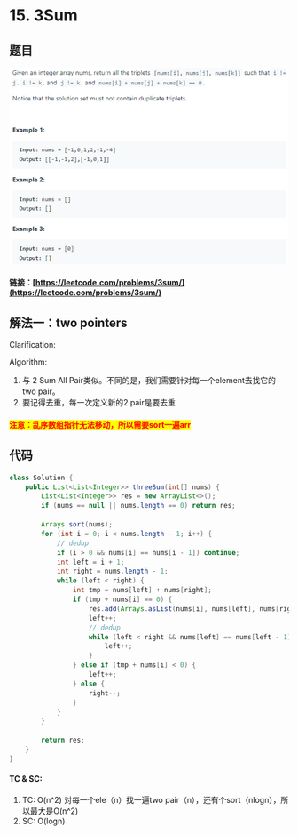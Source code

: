 # 15. 3Sum

## 题目

![](<../../.gitbook/assets/image (19).png>)

#### 链接：[https://leetcode.com/problems/3sum/](https://leetcode.com/problems/3sum/)

## 解法一：two pointers

Clarification:&#x20;

Algorithm:&#x20;

1. 与 2 Sum All Pair类似。不同的是，我们需要针对每一个element去找它的two pair。
2. 要记得去重，每一次定义新的2 pair是要去重

#### <mark style="color:red;">注意：乱序数组指针无法移动，所以需要sort一遍arr</mark>

## 代码

```java
class Solution {
    public List<List<Integer>> threeSum(int[] nums) {
        List<List<Integer>> res = new ArrayList<>();  
        if (nums == null || nums.length == 0) return res;
        
        Arrays.sort(nums);
        for (int i = 0; i < nums.length - 1; i++) {
            // dedup
            if (i > 0 && nums[i] == nums[i - 1]) continue;
            int left = i + 1;
            int right = nums.length - 1;
            while (left < right) {
                int tmp = nums[left] + nums[right];
                if (tmp + nums[i] == 0) {
                    res.add(Arrays.asList(nums[i], nums[left], nums[right]));
                    left++;
                    // dedup
                    while (left < right && nums[left] == nums[left - 1]) {
                        left++;
                    }
                } else if (tmp + nums[i] < 0) {
                    left++;
                } else {
                    right--;
                }
            }
        }
        
        return res;
    }
}
```

#### TC & SC:&#x20;

1. TC: O(n^2) 对每一个ele（n）找一遍two pair（n），还有个sort（nlogn），所以最大是O(n^2)
2. SC: O(logn)
